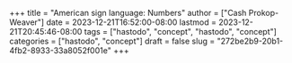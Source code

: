 +++
title = "American sign language: Numbers"
author = ["Cash Prokop-Weaver"]
date = 2023-12-21T16:52:00-08:00
lastmod = 2023-12-21T20:45:46-08:00
tags = ["hastodo", "concept", "hastodo", "concept"]
categories = ["hastodo", "concept"]
draft = false
slug = "272be2b9-20b1-4fb2-8933-33a8052f001e"
+++
